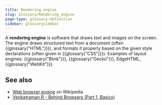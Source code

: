 ```yaml
---
title: Rendering engine
slug: Glossary/Rendering_engine
page-type: glossary-definition
sidebar: glossarysidebar
---
```



A **rendering engine** is software that draws text and images on the screen. The engine draws structured text from a document (often {{glossary("HTML")}}), and formats it properly based on the given style declarations (often given in {{glossary("CSS")}}). Examples of layout engines: {{glossary("Blink")}}, {{glossary("Gecko")}}, EdgeHTML, {{glossary("WebKit")}}.

## See also

- [Web browser engine](https://en.wikipedia.org/wiki/Web_browser_engine) on Wikipedia
- [Venkatraman.R - Behind Browsers (Part 1, Basics)](https://medium.com/@ramsunvtech/behind-browser-basics-part-1-b733e9f3c0e6)
